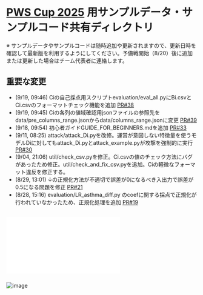 # [PWS Cup 2025](https://www.iwsec.org/pws/2025/cup25.html) 用サンプルデータ・サンプルコード共有ディレクトリ

※ サンプルデータやサンプルコードは随時追加や更新されますので、更新日時を確認して最新版を利用するようにしてください。予備戦開始（8/20）後に追加または更新した場合はチーム代表者に連絡します。
## 重要な変更
- (9/19, 09:46) Ciの自己採点用スクリプトevaluation/eval_all.pyにBi.csvとCi.csvのフォーマットチェック機能を追加 [PR#38](https://github.com/pwscup/pwscup2025-scripts/pull/38)
- (9/19, 09:45) Ciの各列の値域確認用jsonファイルの参照先をdata/pre_columns_range.jsonからdata/columns_range.jsonに変更 [PR#39](https://github.com/pwscup/pwscup2025-scripts/pull/39)
- (9/18, 09:54) 初心者ガイドGUIDE_FOR_BEGINNERS.mdを追加 [PR#33](https://github.com/pwscup/pwscup2025-scripts/pull/33)
- (9/11, 08:25) attack/attack_Di.pyを改修。運営が意図しない特徴量を使うモデルDiに対してもattack_Di.pyとattack_example.pyが攻撃を強制的に実行 [PR#30](https://github.com/pwscup/pwscup2025-scripts/pull/30)
- (9/04, 21:06) util/check_csv.pyを修正。Ci.csvの値のチェック方法にバグがあったため修正。util/check_and_fix_csv.pyを追加。Ciの軽微なフォーマット違反を修正する。
- (8/29, 13:01) ↓の正規化方法が不適切で誤差が0になるべき入出力で誤差が0.5になる問題を修正 [PR#21](https://github.com/pwscup/pwscup2025-scripts/pull/21)
- (8/28, 15:16) evaluation/LR_asthma_diff.py のcoefに関する採点で正規化が行われていなかったため、正規化処理を追加 [PR#19](https://github.com/pwscup/pwscup2025-scripts/pull/19)

## ![PWS Cup 2025 の基本的な流れ](PWSCUP2025flow.pdf)

<img width="1050" height="567" alt="image" src="https://github.com/user-attachments/assets/859c85d5-c340-488e-bf68-3a58edc2e981" />
